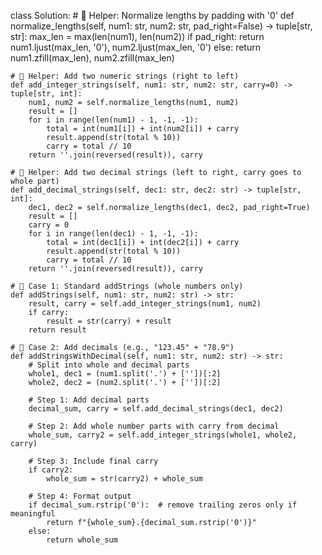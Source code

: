 class Solution:
    # 🔹 Helper: Normalize lengths by padding with '0'
    def normalize_lengths(self, num1: str, num2: str, pad_right=False) -> tuple[str, str]:
        max_len = max(len(num1), len(num2))
        if pad_right:
            return num1.ljust(max_len, '0'), num2.ljust(max_len, '0')
        else:
            return num1.zfill(max_len), num2.zfill(max_len)

    # 🔹 Helper: Add two numeric strings (right to left)
    def add_integer_strings(self, num1: str, num2: str, carry=0) -> tuple[str, int]:
        num1, num2 = self.normalize_lengths(num1, num2)
        result = []
        for i in range(len(num1) - 1, -1, -1):
            total = int(num1[i]) + int(num2[i]) + carry
            result.append(str(total % 10))
            carry = total // 10
        return ''.join(reversed(result)), carry

    # 🔹 Helper: Add two decimal strings (left to right, carry goes to whole part)
    def add_decimal_strings(self, dec1: str, dec2: str) -> tuple[str, int]:
        dec1, dec2 = self.normalize_lengths(dec1, dec2, pad_right=True)
        result = []
        carry = 0
        for i in range(len(dec1) - 1, -1, -1):
            total = int(dec1[i]) + int(dec2[i]) + carry
            result.append(str(total % 10))
            carry = total // 10
        return ''.join(reversed(result)), carry

    # 🔹 Case 1: Standard addStrings (whole numbers only)
    def addStrings(self, num1: str, num2: str) -> str:
        result, carry = self.add_integer_strings(num1, num2)
        if carry:
            result = str(carry) + result
        return result

    # 🔹 Case 2: Add decimals (e.g., "123.45" + "78.9")
    def addStringsWithDecimal(self, num1: str, num2: str) -> str:
        # Split into whole and decimal parts
        whole1, dec1 = (num1.split('.') + [''])[:2]
        whole2, dec2 = (num2.split('.') + [''])[:2]

        # Step 1: Add decimal parts
        decimal_sum, carry = self.add_decimal_strings(dec1, dec2)

        # Step 2: Add whole number parts with carry from decimal
        whole_sum, carry2 = self.add_integer_strings(whole1, whole2, carry)

        # Step 3: Include final carry
        if carry2:
            whole_sum = str(carry2) + whole_sum

        # Step 4: Format output
        if decimal_sum.rstrip('0'):  # remove trailing zeros only if meaningful
            return f"{whole_sum}.{decimal_sum.rstrip('0')}"
        else:
            return whole_sum
